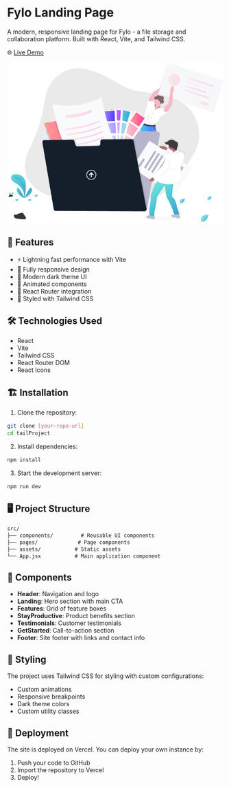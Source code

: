 # Fylo Landing Page

A modern, responsive landing page for Fylo - a file storage and collaboration platform. Built with React, Vite, and Tailwind CSS.

🌐 [Live Demo](https://fylo-tailwind-css.vercel.app/)

![Fylo Landing Page](public/images/landing-img.png)

## 🚀 Features

- ⚡ Lightning fast performance with Vite
- 📱 Fully responsive design
- 🎨 Modern dark theme UI
- 🔄 Animated components
- 🎯 React Router integration
- 💅 Styled with Tailwind CSS

## 🛠️ Technologies Used

- React
- Vite
- Tailwind CSS
- React Router DOM
- React Icons

## 🏗️ Installation

1. Clone the repository:

```bash
git clone [your-repo-url]
cd tailProject
```

2. Install dependencies:

```bash
npm install
```

3. Start the development server:

```bash
npm run dev
```

## 🖥️ Project Structure

```
src/
├── components/         # Reusable UI components
├── pages/             # Page components
├── assets/           # Static assets
└── App.jsx           # Main application component
```

## 📱 Components

- **Header**: Navigation and logo
- **Landing**: Hero section with main CTA
- **Features**: Grid of feature boxes
- **StayProductive**: Product benefits section
- **Testimonials**: Customer testimonials
- **GetStarted**: Call-to-action section
- **Footer**: Site footer with links and contact info

## 🎨 Styling

The project uses Tailwind CSS for styling with custom configurations:

- Custom animations
- Responsive breakpoints
- Dark theme colors
- Custom utility classes

## 🚀 Deployment

The site is deployed on Vercel. You can deploy your own instance by:

1. Push your code to GitHub
2. Import the repository to Vercel
3. Deploy!
